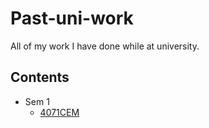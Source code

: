 # Past-uni-work
All of my work I have done while at university.

## Contents
- Sem 1
	- [4071CEM](4071CEM)